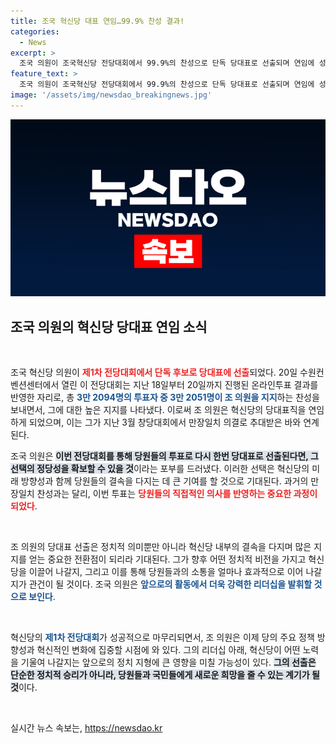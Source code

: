 ```yaml
---
title: 조국 혁신당 대표 연임…99.9% 찬성 결과!
categories:
  - News
excerpt: >
  조국 의원이 조국혁신당 전당대회에서 99.9%의 찬성으로 단독 당대표로 선출되며 연임에 성공했습니다. 세간의 관심이 집중되는 그의 리더십 향방은?
feature_text: >
  조국 의원이 조국혁신당 전당대회에서 99.9%의 찬성으로 단독 당대표로 선출되며 연임에 성공했습니다. 세간의 관심이 집중되는 그의 리더십 향방은?
image: '/assets/img/newsdao_breakingnews.jpg'
---
```


<p><img src="/assets/img/newsdao_breakingnews.jpg" alt="bookingtag 속보" /></p>

<h2 data-ke-size="size26">조국 의원의 혁신당 당대표 연임 소식</h2>

<p data-ke-size="size16">&nbsp;</p>

<p>조국 혁신당 의원이 <b><span style="color: #ee2323;">제1차 전당대회에서 단독 후보로 당대표에 선출</span></b>되었다. 20일 수원컨벤션센터에서 열린 이 전당대회는 지난 18일부터 20일까지 진행된 온라인투표 결과를 반영한 자리로, 총 <b><span style="color: #1a5490;">3만 2094명의 투표자 중 3만 2051명이 조 의원을 지지</span></b>하는 찬성을 보내면서, 그에 대한 높은 지지를 나타냈다. 이로써 조 의원은 혁신당의 당대표직을 연임하게 되었으며, 이는 그가 지난 3월 창당대회에서 만장일치 의결로 추대받은 바와 연계된다.</p>

<p>조국 의원은 <b><span style="background-color: #21538527;">이번 전당대회를 통해 당원들의 투표로 다시 한번 당대표로 선출된다면, 그 선택의 정당성을 확보할 수 있을 것</span></b>이라는 포부를 드러냈다. 이러한 선택은 혁신당의 미래 방향성과 함께 당원들의 결속을 다지는 데 큰 기여를 할 것으로 기대된다. 과거의 만장일치 찬성과는 달리, 이번 투표는 <b><span style="color: #ee2323;">당원들의 직접적인 의사를 반영하는 중요한 과정이 되었다</span></b>.</p>

<p data-ke-size="size16">&nbsp;</p>

<p>조 의원의 당대표 선출은 정치적 의미뿐만 아니라 혁신당 내부의 결속을 다지며 많은 지지를 얻는 중요한 전환점이 되리라 기대된다. 그가 향후 어떤 정치적 비전을 가지고 혁신당을 이끌어 나갈지, 그리고 이를 통해 당원들과의 소통을 얼마나 효과적으로 이어 나갈지가 관건이 될 것이다. 조국 의원은 <b><span style="color: #1a5490;">앞으로의 활동에서 더욱 강력한 리더십을 발휘할 것으로 보인다</span></b>.</p>

<p data-ke-size="size16">&nbsp;</p>

<p>혁신당의 <b><span style="color: #1a5490;">제1차 전당대회</span></b>가 성공적으로 마무리되면서, 조 의원은 이제 당의 주요 정책 방향성과 혁신적인 변화에 집중할 시점에 와 있다. 그의 리더십 아래, 혁신당이 어떤 노력을 기울여 나갈지는 앞으로의 정치 지형에 큰 영향을 미칠 가능성이 있다. <b><span style="background-color: #21538527;">그의 선출은 단순한 정치적 승리가 아니라, 당원들과 국민들에게 새로운 희망을 줄 수 있는 계기가 될 것</span></b>이다.</p>

<p data-ke-size="size16">&nbsp;</p>
실시간 뉴스 속보는, <a href="https://newsdao.kr" rel="dofollow">https://newsdao.kr</a>



